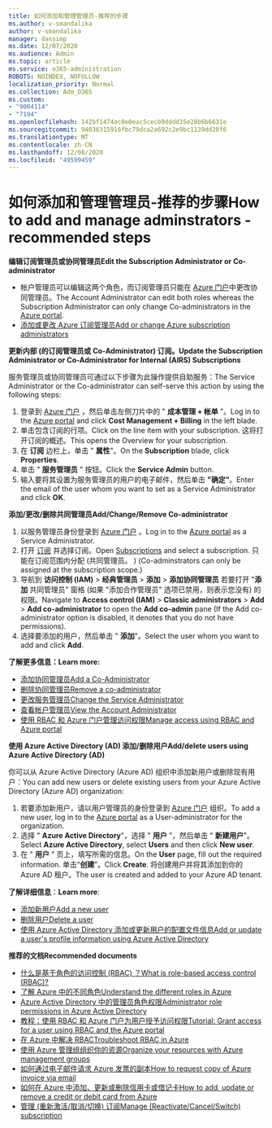 ```yaml
---
title: 如何添加和管理管理员-推荐的步骤
ms.author: v-smandalika
author: v-smandalika
manager: dansimp
ms.date: 12/07/2020
ms.audience: Admin
ms.topic: article
ms.service: o365-administration
ROBOTS: NOINDEX, NOFOLLOW
localization_priority: Normal
ms.collection: Adm_O365
ms.custom:
- "9004114"
- "7194"
ms.openlocfilehash: 142bf1474ac0e0eac5cecb9dddd35e28b6b6631e
ms.sourcegitcommit: 94036315916fbc79dca2a692c2e9bc1139dd28f6
ms.translationtype: MT
ms.contentlocale: zh-CN
ms.lasthandoff: 12/08/2020
ms.locfileid: "49599459"
---
```

# <a name="how-to-add-and-manage-adminstrators---recommended-steps"></a><span data-ttu-id="480fa-102">如何添加和管理管理员-推荐的步骤</span><span class="sxs-lookup"><span data-stu-id="480fa-102">How to add and manage adminstrators - recommended steps</span></span>

<span data-ttu-id="480fa-103">**编辑订阅管理员或协同管理员**</span><span class="sxs-lookup"><span data-stu-id="480fa-103">**Edit the Subscription Administrator or Co-administrator**</span></span>

- <span data-ttu-id="480fa-104">帐户管理员可以编辑这两个角色，而订阅管理员只能在 [Azure 门户](https://ms.portal.azure.com/#home)中更改协同管理员。</span><span class="sxs-lookup"><span data-stu-id="480fa-104">The Account Administrator can edit both roles whereas the Subscription Administrator can only change Co-administrators in the [Azure portal](https://ms.portal.azure.com/#home).</span></span>
- [<span data-ttu-id="480fa-105">添加或更改 Azure 订阅管理员</span><span class="sxs-lookup"><span data-stu-id="480fa-105">Add or change Azure subscription administrators</span></span>](https://docs.microsoft.com/azure/cost-management-billing/manage/add-change-subscription-administrator)

<span data-ttu-id="480fa-106">**更新内部 (的订阅管理员或 Co-Administrator) 订阅。**</span><span class="sxs-lookup"><span data-stu-id="480fa-106">**Update the Subscription Administrator or Co-Administrator for Internal (AIRS) Subscriptions**</span></span>

<span data-ttu-id="480fa-107">服务管理员或协同管理员可通过以下步骤为此操作提供自助服务：</span><span class="sxs-lookup"><span data-stu-id="480fa-107">The Service Administrator or the Co-administrator can self-serve this action by using the following steps:</span></span>

1. <span data-ttu-id="480fa-108">登录到 [Azure 门户](https://ms.portal.azure.com/#home) ，然后单击左侧刀片中的 " **成本管理 + 帐单** "。</span><span class="sxs-lookup"><span data-stu-id="480fa-108">Log in to the [Azure portal](https://ms.portal.azure.com/#home) and click **Cost Management + Billing** in the left blade.</span></span>
2. <span data-ttu-id="480fa-109">单击包含订阅的行项。</span><span class="sxs-lookup"><span data-stu-id="480fa-109">Click on the line item with your subscription.</span></span> <span data-ttu-id="480fa-110">这将打开订阅的概述。</span><span class="sxs-lookup"><span data-stu-id="480fa-110">This opens the Overview for your subscription.</span></span>
3. <span data-ttu-id="480fa-111">在 **订阅** 边栏上，单击 " **属性**"。</span><span class="sxs-lookup"><span data-stu-id="480fa-111">On the **Subscription** blade, click **Properties**.</span></span> 
4. <span data-ttu-id="480fa-112">单击 " **服务管理员** " 按钮。</span><span class="sxs-lookup"><span data-stu-id="480fa-112">Click the **Service Admin** button.</span></span>
5. <span data-ttu-id="480fa-113">输入要将其设置为服务管理员的用户的电子邮件，然后单击 **"确定"**。</span><span class="sxs-lookup"><span data-stu-id="480fa-113">Enter the email of the user whom you want to set as a Service Administrator and click **OK**.</span></span>

<span data-ttu-id="480fa-114">**添加/更改/删除共同管理员**</span><span class="sxs-lookup"><span data-stu-id="480fa-114">**Add/Change/Remove Co-administrator**</span></span>

1. <span data-ttu-id="480fa-115">以服务管理员身份登录到 [Azure 门户](https://ms.portal.azure.com/#home) 。</span><span class="sxs-lookup"><span data-stu-id="480fa-115">Log in to the [Azure portal](https://ms.portal.azure.com/#home) as a Service Administrator.</span></span>
2. <span data-ttu-id="480fa-116">打开 [订阅](https://ms.portal.azure.com/#blade/Microsoft_Azure_Billing/SubscriptionsBlade) 并选择订阅。</span><span class="sxs-lookup"><span data-stu-id="480fa-116">Open [Subscriptions](https://ms.portal.azure.com/#blade/Microsoft_Azure_Billing/SubscriptionsBlade) and select a subscription.</span></span> <span data-ttu-id="480fa-117">只能在订阅范围内分配 (共同管理员。 ) </span><span class="sxs-lookup"><span data-stu-id="480fa-117">(Co-adminstrators can only be assigned at the subscription scope.)</span></span>
3. <span data-ttu-id="480fa-118">导航到 **访问控制 (IAM)**  >  **经典管理员**  >  **添加**  >  **添加协同管理员** 若要打开 "**添加** 共同管理员" 窗格 (如果 "添加合作管理员" 选项已禁用，则表示您没有) 的权限。</span><span class="sxs-lookup"><span data-stu-id="480fa-118">Navigate to **Access control (IAM)** > **Classic administrators** > **Add** > **Add co-administrator** to open the **Add co-admin** pane (If the Add co-administrator option is disabled, it denotes that you do not have permissions).</span></span>
4. <span data-ttu-id="480fa-119">选择要添加的用户，然后单击 " **添加**"。</span><span class="sxs-lookup"><span data-stu-id="480fa-119">Select the user whom you want to add and click **Add**.</span></span>

<span data-ttu-id="480fa-120">**了解更多信息：**</span><span class="sxs-lookup"><span data-stu-id="480fa-120">**Learn more:**</span></span>
- [<span data-ttu-id="480fa-121">添加协同管理员</span><span class="sxs-lookup"><span data-stu-id="480fa-121">Add a Co-Administrator</span></span>](https://docs.microsoft.com/azure/role-based-access-control/classic-administrators)
- [<span data-ttu-id="480fa-122">删除协同管理员</span><span class="sxs-lookup"><span data-stu-id="480fa-122">Remove a co-administrator</span></span>](https://docs.microsoft.com/azure/role-based-access-control/classic-administrators)
- [<span data-ttu-id="480fa-123">更改服务管理员</span><span class="sxs-lookup"><span data-stu-id="480fa-123">Change the Service Administrator</span></span>](https://docs.microsoft.com/azure/role-based-access-control/classic-administrators)
- [<span data-ttu-id="480fa-124">查看帐户管理员</span><span class="sxs-lookup"><span data-stu-id="480fa-124">View the Account Administrator</span></span>](https://docs.microsoft.com/azure/role-based-access-control/classic-administrators)
- [<span data-ttu-id="480fa-125">使用 RBAC 和 Azure 门户管理访问权限</span><span class="sxs-lookup"><span data-stu-id="480fa-125">Manage access using RBAC and Azure portal</span></span>](https://docs.microsoft.com/azure/role-based-access-control/role-assignments-portal)

<span data-ttu-id="480fa-126">**使用 Azure Active Directory (AD) 添加/删除用户**</span><span class="sxs-lookup"><span data-stu-id="480fa-126">**Add/delete users using Azure Active Directory (AD)**</span></span>

<span data-ttu-id="480fa-127">你可以从 Azure Active Directory (Azure AD) 组织中添加新用户或删除现有用户：</span><span class="sxs-lookup"><span data-stu-id="480fa-127">You can add new users or delete existing users from your Azure Active Directory (Azure AD) organization:</span></span>

1. <span data-ttu-id="480fa-128">若要添加新用户，请以用户管理员的身份登录到 [Azure 门户](https://ms.portal.azure.com/#home) 组织。</span><span class="sxs-lookup"><span data-stu-id="480fa-128">To add a new user, log in to the [Azure portal](https://ms.portal.azure.com/#home) as a User-administrator for the organization.</span></span>
2. <span data-ttu-id="480fa-129">选择 " **Azure Active Directory**"，选择 " **用户** "，然后单击 " **新建用户**"。</span><span class="sxs-lookup"><span data-stu-id="480fa-129">Select **Azure Active Directory**, select **Users** and then click **New user**.</span></span>
3. <span data-ttu-id="480fa-130">在 " **用户** " 页上，填写所需的信息。</span><span class="sxs-lookup"><span data-stu-id="480fa-130">On the **User** page, fill out the required information.</span></span> <span data-ttu-id="480fa-131">单击“**创建**”。</span><span class="sxs-lookup"><span data-stu-id="480fa-131">Click **Create**.</span></span> <span data-ttu-id="480fa-132">将创建用户并将其添加到你的 Azure AD 租户。</span><span class="sxs-lookup"><span data-stu-id="480fa-132">The user is created and added to your Azure AD tenant.</span></span>

<span data-ttu-id="480fa-133">**了解详细信息**：</span><span class="sxs-lookup"><span data-stu-id="480fa-133">**Learn more**:</span></span>

- [<span data-ttu-id="480fa-134">添加新用户</span><span class="sxs-lookup"><span data-stu-id="480fa-134">Add a new user</span></span>](https://docs.microsoft.com/azure/active-directory/fundamentals/add-users-azure-active-directory)
- [<span data-ttu-id="480fa-135">删除用户</span><span class="sxs-lookup"><span data-stu-id="480fa-135">Delete a user</span></span>](https://docs.microsoft.com/azure/active-directory/fundamentals/add-users-azure-active-directory)
- [<span data-ttu-id="480fa-136">使用 Azure Active Directory 添加或更新用户的配置文件信息</span><span class="sxs-lookup"><span data-stu-id="480fa-136">Add or update a user's profile information using Azure Active Directory</span></span>](https://docs.microsoft.com/azure/active-directory/fundamentals/active-directory-users-profile-azure-portal)

<span data-ttu-id="480fa-137">**推荐的文档**</span><span class="sxs-lookup"><span data-stu-id="480fa-137">**Recommended documents**</span></span>

- [<span data-ttu-id="480fa-138">什么是基于角色的访问控制 (RBAC) ？</span><span class="sxs-lookup"><span data-stu-id="480fa-138">What is role-based access control (RBAC)?</span></span>](https://docs.microsoft.com/azure/role-based-access-control/overview)
- [<span data-ttu-id="480fa-139">了解 Azure 中的不同角色</span><span class="sxs-lookup"><span data-stu-id="480fa-139">Understand the different roles in Azure</span></span>](https://docs.microsoft.com/azure/role-based-access-control/rbac-and-directory-admin-roles)
- [<span data-ttu-id="480fa-140">Azure Active Directory 中的管理员角色权限</span><span class="sxs-lookup"><span data-stu-id="480fa-140">Administrator role permissions in Azure Active Directory</span></span>](https://docs.microsoft.com/azure/active-directory/roles/permissions-reference)
- [<span data-ttu-id="480fa-141">教程：使用 RBAC 和 Azure 门户为用户授予访问权限</span><span class="sxs-lookup"><span data-stu-id="480fa-141">Tutorial: Grant access for a user using RBAC and the Azure portal</span></span>](https://docs.microsoft.com/azure/role-based-access-control/quickstart-assign-role-user-portal)
- [<span data-ttu-id="480fa-142">在 Azure 中解决 RBAC</span><span class="sxs-lookup"><span data-stu-id="480fa-142">Troubleshoot RBAC in Azure</span></span>](https://docs.microsoft.com/azure/role-based-access-control/troubleshooting)
- [<span data-ttu-id="480fa-143">使用 Azure 管理组组织你的资源</span><span class="sxs-lookup"><span data-stu-id="480fa-143">Organize your resources with Azure management groups</span></span>](https://docs.microsoft.com/azure/governance/management-groups/overview)
- [<span data-ttu-id="480fa-144">如何通过电子邮件请求 Azure 发票的副本</span><span class="sxs-lookup"><span data-stu-id="480fa-144">How to request copy of Azure invoice via email</span></span>](https://azure.microsoft.com/en-us/blog/azure-email-invoices/)
- [<span data-ttu-id="480fa-145">如何在 Azure 中添加、更新或删除信用卡或借记卡</span><span class="sxs-lookup"><span data-stu-id="480fa-145">How to add, update or remove a credit or debit card from Azure</span></span>](https://docs.microsoft.com/azure/cost-management-billing/manage/change-credit-card)
- [<span data-ttu-id="480fa-146">管理 (重新激活/取消/切换) 订阅</span><span class="sxs-lookup"><span data-stu-id="480fa-146">Manage (Reactivate/Cancel/Switch) subscription</span></span>](https://docs.microsoft.com/azure/cost-management-billing/manage/subscription-disabled)



